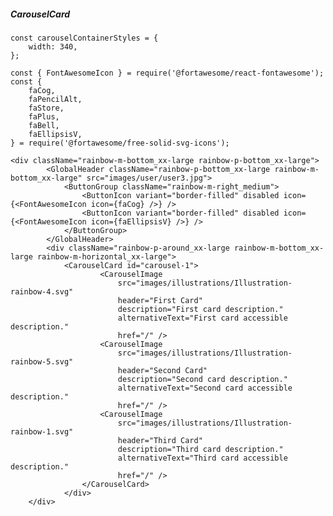 ##### CarouselCard

    const carouselContainerStyles = {
        width: 340,
    };

    const { FontAwesomeIcon } = require('@fortawesome/react-fontawesome');
    const {
        faCog,
        faPencilAlt,
        faStore,
        faPlus,
        faBell,
        faEllipsisV,
    } = require('@fortawesome/free-solid-svg-icons');

    <div className="rainbow-m-bottom_xx-large rainbow-p-bottom_xx-large">
            <GlobalHeader className="rainbow-p-bottom_xx-large rainbow-m-bottom_xx-large" src="images/user/user3.jpg">
                <ButtonGroup className="rainbow-m-right_medium">
                    <ButtonIcon variant="border-filled" disabled icon={<FontAwesomeIcon icon={faCog} />} />
                    <ButtonIcon variant="border-filled" disabled icon={<FontAwesomeIcon icon={faEllipsisV} />} />
                </ButtonGroup>
            </GlobalHeader>
            <div className="rainbow-p-around_xx-large rainbow-m-bottom_xx-large rainbow-m-horizontal_xx-large">
                <CarouselCard id="carousel-1">
                        <CarouselImage
                            src="images/illustrations/Illustration-rainbow-4.svg"
                            header="First Card"
                            description="First card description."
                            alternativeText="First card accessible description."
                            href="/" />
                        <CarouselImage
                            src="images/illustrations/Illustration-rainbow-5.svg"
                            header="Second Card"
                            description="Second card description."
                            alternativeText="Second card accessible description."
                            href="/" />
                        <CarouselImage
                            src="images/illustrations/Illustration-rainbow-1.svg"
                            header="Third Card"
                            description="Third card description."
                            alternativeText="Third card accessible description."
                            href="/" />
                    </CarouselCard>
                </div>
        </div>
